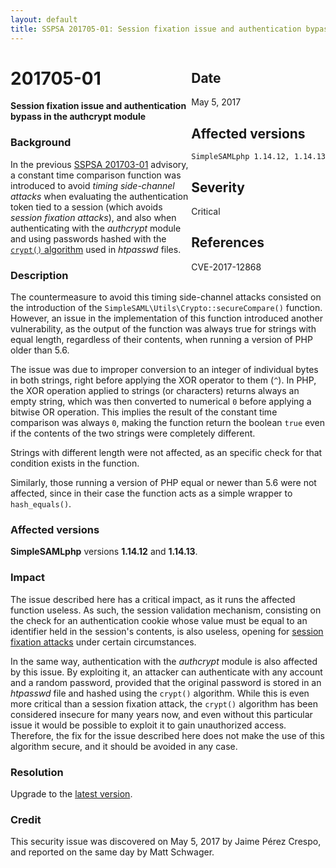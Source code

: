 ```yaml
---
layout: default
title: SSPSA 201705-01: Session fixation issue and authentication bypass in the authcrypt module
---
```


<aside><div class="sidebar-warning" style="float: right;">
<h2>Date</h2>
May 5, 2017
<h2>Affected versions</h2>
<code>SimpleSAMLphp 1.14.12, 1.14.13</code>
<h2>Severity</h2>
Critical
<h2>References</h2>
CVE-2017-12868
</div></aside>

# 201705-01

**Session fixation issue and authentication bypass in the authcrypt module**

### Background

In the previous [SSPSA 201703-01](/security/201703-01) advisory, a constant time comparison function was introduced
to avoid _timing side-channel attacks_ when evaluating the authentication token tied to a session (which avoids _session
fixation attacks_), and also when authenticating with the _authcrypt_ module and using passwords hashed with the
[`crypt()` algorithm](https://en.wikipedia.org/wiki/Crypt_(C)) used in _htpasswd_ files.

### Description

The countermeasure to avoid this timing side-channel attacks consisted on the introduction of the
`SimpleSAML\Utils\Crypto::secureCompare()` function. However, an issue in the implementation of this function introduced
another vulnerability, as the output of the function was always true for strings with equal length, regardless of their
contents, when running a version of PHP older than 5.6.

The issue was due to improper conversion to an integer of individual bytes in both strings, right before applying the
XOR operator to them (`^`). In PHP, the XOR operation applied to strings (or characters) returns always an empty string,
which was then converted to numerical `0` before applying a bitwise OR operation. This implies the result of the
constant time comparison was always `0`, making the function return the boolean `true` even if the contents of the two
strings were completely different.

Strings with different length were not affected, as an specific check for that condition exists in the function.

Similarly, those running a version of PHP equal or newer than 5.6 were not affected, since in their case the
function acts as a simple wrapper to `hash_equals()`.

### Affected versions

**SimpleSAMLphp** versions **1.14.12** and **1.14.13**.

### Impact

The issue described here has a critical impact, as it runs the affected function useless. As such, the session
validation mechanism, consisting on the check for an authentication cookie whose value must be equal to an identifier
held in the session's contents, is also useless, opening for
[session fixation attacks](https://www.owasp.org/index.php/Session_fixation) under certain circumstances.

In the same way, authentication with the _authcrypt_ module is also affected by this issue. By exploiting it, an
attacker can authenticate with any account and a random password, provided that the original password is stored in an
_htpasswd_ file and hashed using the `crypt()` algorithm. While this is even more critical than a session fixation
attack, the `crypt()` algorithm has been considered insecure for many years now, and even without this particular
issue it would be possible to exploit it to gain unauthorized access. Therefore, the fix for the issue described here
does not make the use of this algorithm secure, and it should be avoided in any case.

### Resolution

Upgrade to the [latest version](/download).

### Credit

This security issue was discovered on May 5, 2017 by Jaime Pérez Crespo, and reported on the same day by Matt
Schwager.